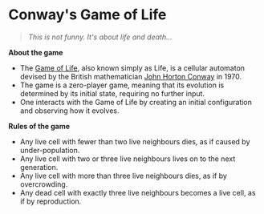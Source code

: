 # Conway's Game of Life

> _This is not funny. It's about life and death..._

**About the game**

+ The [Game of Life](http://en.wikipedia.org/wiki/Conway's_Game_of_Life), also known simply as Life, is a cellular automaton devised by the British mathematician [John Horton Conway](http://en.wikipedia.org/wiki/John_Horton_Conway) in 1970.
+ The game is a zero-player game, meaning that its evolution is determined by its initial state, requiring no further input.
+ One interacts with the Game of Life by creating an initial configuration and observing how it evolves.

**Rules of the game**

+ Any live cell with fewer than two live neighbours dies, as if caused by under-population.
+ Any live cell with two or three live neighbours lives on to the next generation.
+ Any live cell with more than three live neighbours dies, as if by overcrowding.
+ Any dead cell with exactly three live neighbours becomes a live cell, as if by reproduction.
